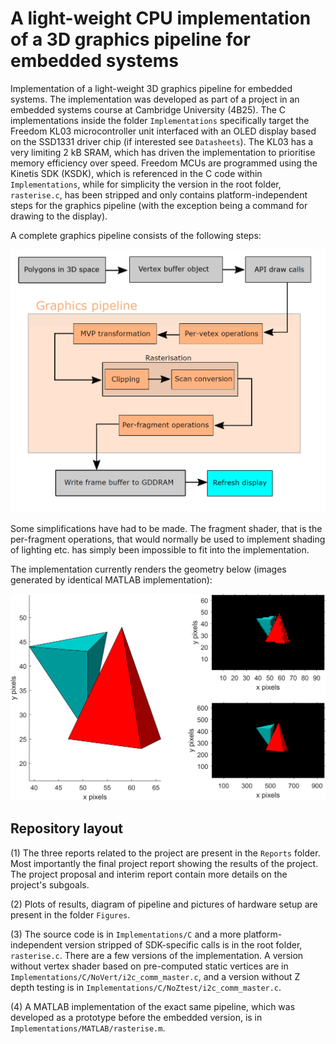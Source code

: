 # A light-weight CPU implementation of a 3D graphics pipeline for embedded systems 

Implementation of a light-weight 3D graphics pipeline for embedded systems. The implementation was developed as part of a project in an embedded systems course at Cambridge University (4B25). The C implementations inside the folder `Implementations` specifically target the Freedom KL03 microcontroller unit interfaced with an OLED display based on the SSD1331 driver chip (if interested see `Datasheets`). The KL03 has a very limiting 2 kB SRAM, which has driven the implementation to prioritise memory efficiency over speed. Freedom MCUs are programmed using the Kinetis SDK (KSDK), which is referenced in the C code within `Implementations`, while for simplicity the version in the root folder,  `rasterise.c`, has been stripped and only contains platform-independent steps for the graphics pipeline (with the exception being a command for drawing to the display).

A complete graphics pipeline consists of the following steps:

![pipeline](Figures/pipeline.PNG "Graphics pipeline")


Some simplifications have had to be made. The fragment shader, that is the per-fragment operations, that would normally be used to implement shading of lighting etc. has simply been impossible to fit into the implementation. 

The implementation currently renders the geometry below (images generated by identical MATLAB implementation):

![render](Figures/geom.png "Rendered geometry")

## Repository layout
(1) The three reports related to the project are present in the `Reports` folder. Most importantly the final project report showing the results of the project. The project proposal and interim report contain more details on the project's subgoals. 

(2) Plots of results, diagram of pipeline and pictures of hardware setup are present in the folder `Figures`.

(3) The source code is in `Implementations/C` and a more platform-independent version stripped of SDK-specific calls is in the root folder, `rasterise.c`. There are a few versions of the implementation. A version without vertex shader based on pre-computed static vertices are in `Implementations/C/NoVert/i2c_comm_master.c`, and a version without Z depth testing is in `Implementations/C/NoZtest/i2c_comm_master.c`.

(4) A MATLAB implementation of the exact same pipeline, which was developed as a prototype before the embedded version, is in `Implementations/MATLAB/rasterise.m`. 


